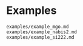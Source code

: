 # Examples


```{toctree}
examples/example_mgo.md
examples/example_nabis2.md
examples/example_si222.md
```